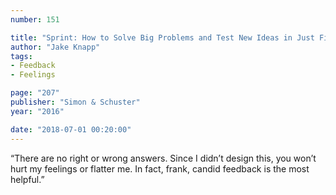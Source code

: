 ```yaml
---
number: 151

title: "Sprint: How to Solve Big Problems and Test New Ideas in Just Five Days"
author: "Jake Knapp"
tags:
- Feedback
- Feelings

page: "207"
publisher: "Simon & Schuster"
year: "2016"

date: "2018-07-01 00:20:00"
---
```


“There are no right or wrong answers. Since I didn’t design this, you won’t hurt my feelings or flatter me. In fact, frank, candid feedback is the most helpful.”
